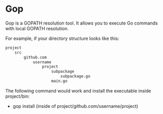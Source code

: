 Gop
===

Gop is a GOPATH resolution tool. It allows you to execute Go commands with local GOPATH resolution.

For example, if your directory structure looks like this:

```sh
project
	src
		github.com
			username
				project
					subpackage
						subpackage.go
					main.go
```

The following command would work and install the executable inside project/bin:
- gop install (inside of project/github.com/username/project)
